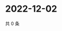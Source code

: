 # 2022-12-02

共 0 条

<!-- BEGIN WEIBO -->
<!-- 最后更新时间 Fri Dec 02 2022 16:06:49 GMT+0800 (China Standard Time) -->

<!-- END WEIBO -->
